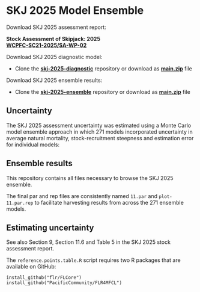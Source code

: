# SKJ 2025 Model Ensemble

Download SKJ 2025 assessment report:

**Stock Assessment of Skipjack: 2025**\
**[WCPFC-SC21-2025/SA-WP-02](https://meetings.wcpfc.int/node/26679)**

Download SKJ 2025 diagnostic model:

- Clone the **[skj-2025-diagnostic](https://github.com/PacificCommunity/ofp-sam-skj-2025-diagnostic)** repository or download as **[main.zip](https://github.com/PacificCommunity/ofp-sam-skj-2025-diagnostic/archive/refs/heads/main.zip)** file

Download SKJ 2025 ensemble results:

- Clone the **[skj-2025-ensemble](https://github.com/PacificCommunity/ofp-sam-skj-2025-ensemble)** repository or download as **[main.zip](https://github.com/PacificCommunity/ofp-sam-skj-2025-ensemble/archive/refs/heads/main.zip)** file

## Uncertainty

The SKJ 2025 assessment uncertainty was estimated using a Monte Carlo model ensemble approach in which 271 models incorporated uncertainty in average natural mortality, stock-recruitment steepness and estimation error for individual models:

## Ensemble results

This repository contains all files necessary to browse the SKJ 2025 ensemble.

The final par and rep files are consistently named `11.par` and `plot-11.par.rep` to facilitate harvesting results from across the 271 ensemble models.

## Estimating uncertainty

See also Section 9, Section 11.6 and Table 5 in the SKJ 2025 stock assessment report.

The `reference.points.table.R` script requires two R packages that are available on GitHub:

```
install_github("flr/FLCore")
install_github("PacificCommunity/FLR4MFCL")
```
